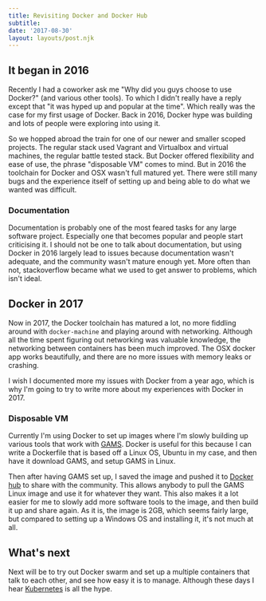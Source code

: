 ```yaml
---
title: Revisiting Docker and Docker Hub
subtitle: 
date: '2017-08-30'
layout: layouts/post.njk
---
```


## It began in 2016

Recently I had a coworker ask me "Why did you guys choose to use Docker?" (and
various other tools). To which I didn't really have a reply except that "it
was hyped up and popular at the time". Which really was the case for my first
usage of Docker. Back in 2016, Docker hype was building and lots of people
were exploring into using it.

So we hopped abroad the train for one of our newer and smaller scoped
projects. The regular stack used Vagrant and Virtualbox and virtual machines,
the regular battle tested stack. But Docker offered flexibility and ease of
use, the phrase "disposable VM" comes to mind. But in 2016 the toolchain for
Docker and OSX wasn't full matured yet. There were still many bugs and the
experience itself of setting up and being able to do what we wanted was
difficult.

### Documentation

Documentation is probably one of the most feared tasks for any large software
project. Especially one that becomes popular and people start criticising it.
I should not be one to talk about documentation, but using Docker in 2016
largely lead to issues because documentation wasn't adequate, and the
community wasn't mature enough yet. More often than not, stackoverflow became
what we used to get answer to problems, which isn't ideal.

## Docker in 2017

Now in 2017, the Docker toolchain has matured a lot, no more fiddling around
with `docker-machine` and playing around with networking. Although all the
time spent figuring out networking was valuable knowledge, the networking
between containers has been much improved. The OSX docker app works
beautifully, and there are no more issues with memory leaks or crashing.

I wish I documented more my issues with Docker from a year ago, which is why
I'm going to try to write more about my experiences with Docker in 2017.

### Disposable VM

Currently I'm using Docker to set up images where I'm slowly building up
various tools that work with [GAMS][2]. Docker is useful for this because I
can write a Dockerfile that is based off a Linux OS, Ubuntu in my case, and
then have it download GAMS, and setup GAMS in Linux.

Then after having GAMS set up, I saved the image and pushed it to [Docker
hub][3] to share with the community. This allows anybody to pull the GAMS
Linux image and use it for whatever they want. This also makes it a lot easier
for me to slowly add more software tools to the image, and then build it up
and share again. As it is, the image is 2GB, which seems fairly large, but
compared to setting up a Windows OS and installing it, it's not much at all.

## What's next

Next will be to try out Docker swarm and set up a multiple containers that
talk to each other, and see how easy it is to manage. Although these days I
hear [Kubernetes][4] is all the hype.

[2]: https://www.gams.com/

[3]: https://hub.docker.com/r/bfung/gams/tags/

[4]: https://kubernetes.io/
